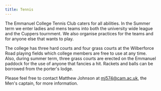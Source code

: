 ```yaml
---
title: Tennis
---
```

The Emmanuel College Tennis Club caters for all abilities. In the Summer term we enter ladies and mens teams into both the university wide league and the Cuppers tournment. We also organise practices for the teams and for anyone else that wants to play.


The college has three hard courts and four grass courts at the Wilberforce Road playing fields which college members are free to use at any time. Also, during summer term, three grass courts are erected on the Emmanuel paddock for the use of anyone that fancies a hit. Rackets and balls can be borrowed from the porter's lodge.


Please feel free to contact Matthew Johnson at mj574@cam.ac.uk, the Men's captain, for more information.
